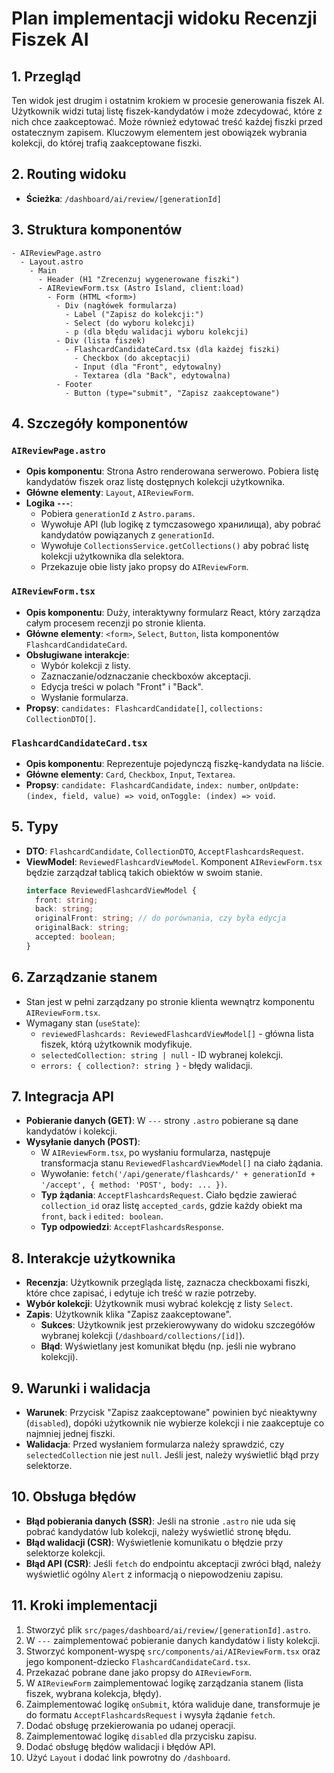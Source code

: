 # Plan implementacji widoku Recenzji Fiszek AI

## 1. Przegląd
Ten widok jest drugim i ostatnim krokiem w procesie generowania fiszek AI. Użytkownik widzi tutaj listę fiszek-kandydatów i może zdecydować, które z nich chce zaakceptować. Może również edytować treść każdej fiszki przed ostatecznym zapisem. Kluczowym elementem jest obowiązek wybrania kolekcji, do której trafią zaakceptowane fiszki.

## 2. Routing widoku
- **Ścieżka**: `/dashboard/ai/review/[generationId]`

## 3. Struktura komponentów
```
- AIReviewPage.astro
  - Layout.astro
    - Main
      - Header (H1 "Zrecenzuj wygenerowane fiszki")
      - AIReviewForm.tsx (Astro Island, client:load)
        - Form (HTML <form>)
          - Div (nagłówek formularza)
            - Label ("Zapisz do kolekcji:")
            - Select (do wyboru kolekcji)
            - p (dla błędu walidacji wyboru kolekcji)
          - Div (lista fiszek)
            - FlashcardCandidateCard.tsx (dla każdej fiszki)
              - Checkbox (do akceptacji)
              - Input (dla "Front", edytowalny)
              - Textarea (dla "Back", edytowalna)
          - Footer
            - Button (type="submit", "Zapisz zaakceptowane")
```

## 4. Szczegóły komponentów
### `AIReviewPage.astro`
- **Opis komponentu**: Strona Astro renderowana serwerowo. Pobiera listę kandydatów fiszek oraz listę dostępnych kolekcji użytkownika.
- **Główne elementy**: `Layout`, `AIReviewForm`.
- **Logika `---`**:
  - Pobiera `generationId` z `Astro.params`.
  - Wywołuje API (lub logikę z tymczasowego хранилища), aby pobrać kandydatów powiązanych z `generationId`.
  - Wywołuje `CollectionsService.getCollections()` aby pobrać listę kolekcji użytkownika dla selektora.
  - Przekazuje obie listy jako propsy do `AIReviewForm`.

### `AIReviewForm.tsx`
- **Opis komponentu**: Duży, interaktywny formularz React, który zarządza całym procesem recenzji po stronie klienta.
- **Główne elementy**: `<form>`, `Select`, `Button`, lista komponentów `FlashcardCandidateCard`.
- **Obsługiwane interakcje**:
  - Wybór kolekcji z listy.
  - Zaznaczanie/odznaczanie checkboxów akceptacji.
  - Edycja treści w polach "Front" i "Back".
  - Wysłanie formularza.
- **Propsy**: `candidates: FlashcardCandidate[]`, `collections: CollectionDTO[]`.

### `FlashcardCandidateCard.tsx`
- **Opis komponentu**: Reprezentuje pojedynczą fiszkę-kandydata na liście.
- **Główne elementy**: `Card`, `Checkbox`, `Input`, `Textarea`.
- **Propsy**: `candidate: FlashcardCandidate`, `index: number`, `onUpdate: (index, field, value) => void`, `onToggle: (index) => void`.

## 5. Typy
- **DTO**: `FlashcardCandidate`, `CollectionDTO`, `AcceptFlashcardsRequest`.
- **ViewModel**: `ReviewedFlashcardViewModel`. Komponent `AIReviewForm.tsx` będzie zarządzał tablicą takich obiektów w swoim stanie.
  ```typescript
  interface ReviewedFlashcardViewModel {
    front: string;
    back: string;
    originalFront: string; // do porównania, czy była edycja
    originalBack: string;
    accepted: boolean;
  }
  ```

## 6. Zarządzanie stanem
- Stan jest w pełni zarządzany po stronie klienta wewnątrz komponentu `AIReviewForm.tsx`.
- Wymagany stan (`useState`):
  - `reviewedFlashcards: ReviewedFlashcardViewModel[]` - główna lista fiszek, którą użytkownik modyfikuje.
  - `selectedCollection: string | null` - ID wybranej kolekcji.
  - `errors: { collection?: string }` - błędy walidacji.

## 7. Integracja API
- **Pobieranie danych (GET)**: W `---` strony `.astro` pobierane są dane kandydatów i kolekcji.
- **Wysyłanie danych (POST)**:
  - W `AIReviewForm.tsx`, po wysłaniu formularza, następuje transformacja stanu `ReviewedFlashcardViewModel[]` na ciało żądania.
  - Wywołanie: `fetch('/api/generate/flashcards/' + generationId + '/accept', { method: 'POST', body: ... })`.
  - **Typ żądania**: `AcceptFlashcardsRequest`. Ciało będzie zawierać `collection_id` oraz listę `accepted_cards`, gdzie każdy obiekt ma `front`, `back` i `edited: boolean`.
  - **Typ odpowiedzi**: `AcceptFlashcardsResponse`.

## 8. Interakcje użytkownika
- **Recenzja**: Użytkownik przegląda listę, zaznacza checkboxami fiszki, które chce zapisać, i edytuje ich treść w razie potrzeby.
- **Wybór kolekcji**: Użytkownik musi wybrać kolekcję z listy `Select`.
- **Zapis**: Użytkownik klika "Zapisz zaakceptowane".
  - **Sukces**: Użytkownik jest przekierowywany do widoku szczegółów wybranej kolekcji (`/dashboard/collections/[id]`).
  - **Błąd**: Wyświetlany jest komunikat błędu (np. jeśli nie wybrano kolekcji).

## 9. Warunki i walidacja
- **Warunek**: Przycisk "Zapisz zaakceptowane" powinien być nieaktywny (`disabled`), dopóki użytkownik nie wybierze kolekcji i nie zaakceptuje co najmniej jednej fiszki.
- **Walidacja**: Przed wysłaniem formularza należy sprawdzić, czy `selectedCollection` nie jest `null`. Jeśli jest, należy wyświetlić błąd przy selektorze.

## 10. Obsługa błędów
- **Błąd pobierania danych (SSR)**: Jeśli na stronie `.astro` nie uda się pobrać kandydatów lub kolekcji, należy wyświetlić stronę błędu.
- **Błąd walidacji (CSR)**: Wyświetlenie komunikatu o błędzie przy selektorze kolekcji.
- **Błąd API (CSR)**: Jeśli `fetch` do endpointu akceptacji zwróci błąd, należy wyświetlić ogólny `Alert` z informacją o niepowodzeniu zapisu.

## 11. Kroki implementacji
1. Stworzyć plik `src/pages/dashboard/ai/review/[generationId].astro`.
2. W `---` zaimplementować pobieranie danych kandydatów i listy kolekcji.
3. Stworzyć komponent-wyspę `src/components/ai/AIReviewForm.tsx` oraz jego komponent-dziecko `FlashcardCandidateCard.tsx`.
4. Przekazać pobrane dane jako propsy do `AIReviewForm`.
5. W `AIReviewForm` zaimplementować logikę zarządzania stanem (lista fiszek, wybrana kolekcja, błędy).
6. Zaimplementować logikę `onSubmit`, która waliduje dane, transformuje je do formatu `AcceptFlashcardsRequest` i wysyła żądanie `fetch`.
7. Dodać obsługę przekierowania po udanej operacji.
8. Zaimplementować logikę `disabled` dla przycisku zapisu.
9. Dodać obsługę błędów walidacji i błędów API.
10. Użyć `Layout` i dodać link powrotny do `/dashboard`. 
